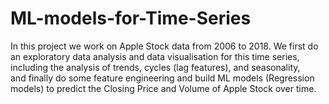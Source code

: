 # ML-models-for-Time-Series
In this project we work on Apple Stock data from 2006 to 2018. 
We first do an exploratory data analysis and data visualisation for this time series, including the analysis of trends, cycles (lag features), and seasonality,  
and finally do some feature engineering and build ML models (Regression models) to predict the Closing Price and Volume of Apple Stock over time. 
